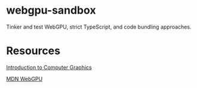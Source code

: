 # webgpu-sandbox

Tinker and test WebGPU, strict TypeScript, and code bundling approaches.

# Resources

[Introduction to Computer Graphics](https://math.hws.edu/graphicsbook/index.html)

[MDN WebGPU](https://developer.mozilla.org/en-US/docs/Web/API/WebGPU_API)
